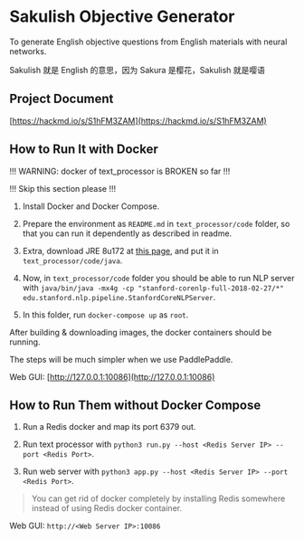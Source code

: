 # Sakulish Objective Generator

To generate English objective questions from English materials with neural networks.

Sakulish 就是 English 的意思，因为 Sakura 是樱花，Sakulish 就是嘤语

## Project Document

[https://hackmd.io/s/S1hFM3ZAM](https://hackmd.io/s/S1hFM3ZAM)

## How to Run It with Docker

!!! WARNING: docker of text_processor is BROKEN so far !!!

!!! Skip this section please !!!

1. Install Docker and Docker Compose.

2. Prepare the environment as `README.md` in `text_processor/code` folder, so that you can run it dependently as described in readme.

3. Extra, download JRE 8u172 at [this page](http://www.oracle.com/technetwork/java/javase/downloads/jre8-downloads-2133155.html), and put it in `text_processor/code/java`.

4. Now, in `text_processor/code` folder you should be able to run NLP server with `java/bin/java -mx4g -cp "stanford-corenlp-full-2018-02-27/*" edu.stanford.nlp.pipeline.StanfordCoreNLPServer`.

5. In this folder, run `docker-compose up` as `root`.

After building & downloading images, the docker containers should be running.

The steps will be much simpler when we use PaddlePaddle.

Web GUI: [http://127.0.0.1:10086](http://127.0.0.1:10086)

## How to Run Them without Docker Compose

1. Run a Redis docker and map its port 6379 out.

2. Run text processor with `python3 run.py --host <Redis Server IP> --port <Redis Port>`.

3. Run web server with `python3 app.py --host <Redis Server IP> --port <Redis Port>`.

 > You can get rid of docker completely by installing Redis somewhere instead of using Redis docker container.

Web GUI: `http://<Web Server IP>:10086`